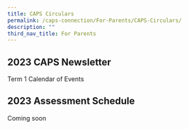 ```yaml
---
title: CAPS Circulars
permalink: /caps-connection/For-Parents/CAPS-Circulars/
description: ""
third_nav_title: For Parents
---
```

2023 CAPS Newsletter
--------------------
Term 1 Calendar of Events


2023 Assessment Schedule
------------------------
Coming soon